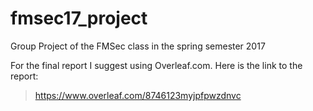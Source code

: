 # fmsec17_project
Group Project of the FMSec class in the spring semester 2017

For the final report I suggest using Overleaf.com. Here is the link to the report:
> https://www.overleaf.com/8746123myjpfpwzdnvc

